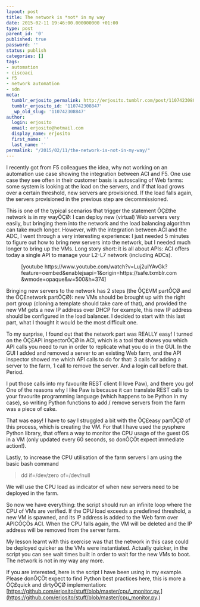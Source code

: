 ```yaml
---
layout: post
title: The network is *not* in my way
date: 2015-02-11 19:46:00.000000000 +01:00
type: post
parent_id: '0'
published: true
password: ''
status: publish
categories: []
tags:
- automation
- ciscoaci
- f5
- network automation
- sdn
meta:
  tumblr_erjosito_permalink: http://erjosito.tumblr.com/post/110742308847/the-network-is-not-in-my-way
  tumblr_erjosito_id: '110742308847'
  _wp_old_slug: '110742308847'
author:
  login: erjosito
  email: erjosito@hotmail.com
  display_name: erjosito
  first_name: ''
  last_name: ''
permalink: "/2015/02/11/the-network-is-not-in-my-way/"
---
```

I recently got from F5 colleagues the idea, why not working on an automation use case showing the integration between ACI and F5. One use case they see often in their customer basis is autoscaling of Web farms: some system is looking at the load on the servers, and if that load grows over a certain threshold, new servers are provisioned. If the load falls again, the servers provisioned in the previous step are decommissioned.

This is one of the typical scenarios that trigger the statement ÔÇ£the network is in my wayÔÇØ: I can deploy new (virtual) Web servers very easily, but bringing them into the network and the load balancing algorithm can take much longer. However, with the integration between ACI and the ADC, I went through a very interesting experience: I just needed 5 minutes to figure out how to bring new servers into the network, but I needed much longer to bring up the VMs. Long story short: it is all about APIs: ACI offers today a single API to manage your L2-L7 network (including ADCs).

<figure class="tmblr-embed">[youtube https://www.youtube.com/watch?v=Luj2ulYAvGk?feature=oembed&amp;enablejsapi=1&amp;origin=https://safe.txmblr.com&amp;wmode=opaque&amp;w=500&amp;h=374]</figure>

Bringing new servers to the network has 2 steps (the ÔÇ£VM partÔÇØ and the ÔÇ£network partÔÇØ): new VMs should be brought up with the right port group (cloning a template should take care of that), and provided the new VM gets a new IP address over DHCP for example, this new IP address should be configured in the load balancer. I decided to start with this last part, what I thought it would be the most difficult one.

To my surprise, I found out that the network part was REALLY easy! I turned on the ÔÇ£API inspectorÔÇØ in ACI, which is a tool that shows you which API calls you need to run in order to replicate what you do in the GUI. In the GUI I added and removed a server to an existing Web farm, and the API inspector showed me which API calls to do for that: 3 calls for adding a server to the farm, 1 call to remove the server. And a login call before that. Period.

I put those calls into my favourite REST client (I love Paw), and there you go! One of the reasons why I like Paw is because it can translate REST calls to your favourite programming language (which happens to be Python in my case), so writing Python functions to add / remove servers from the farm was a piece of cake.

That was easy! I have to say I struggled a bit with the ÔÇ£easy partÔÇØ of this process, which is creating the VM. For that I have used the pysphere Python library, that offers a way to monitor the CPU usage of the guest OS in a VM (only updated every 60 seconds, so donÔÇÖt expect immediate action!).

Lastly, to increase the CPU utilisation of the farm servers I am using the basic bash command

> dd if=/dev/zero of=/dev/null

We will use the CPU load as indicator of when new servers need to be deployed in the farm.

So now we have everything: the script should run an infinite loop where the CPU of VMs are verified. If the CPU load exceeds a predefined threshold, a new VM is spawned, and its IP address is added to the Web farm over APICÔÇÖs ACI. When the CPU falls again, the VM will be deleted and the IP address will be removed from the server farm.

My lesson learnt with this exercise was that the network in this case could be deployed quicker as the VMs were instantiated. Actually quicker, in the script you can see wait times built in order to wait for the new VMs to boot. The network is not in my way any more.

If you are interested, here is the script I have been using in my example. Please donÔÇÖt expect to find Python best practices here, this is more a ÔÇ£quick and dirtyÔÇØ implementation: [https://github.com/erjosito/stuff/blob/master/cpu\_monitor.py.](https://github.com/erjosito/stuff/blob/master/cpu_monitor.py.)

&nbsp;

